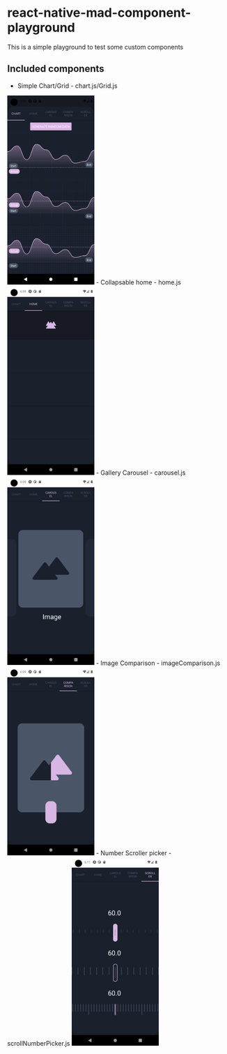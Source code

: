 # react-native-mad-component-playground
This is a simple playground to test some custom components

## Included components 
- Simple Chart/Grid - chart.js/Grid.js
<img src="screenshot/Screenshot_1638475244.png" width="200" />
- Collapsable home - home.js
<img src="screenshot/Screenshot_1638468588.png" width="200" />
- Gallery Carousel - carousel.js
<img src="screenshot/Screenshot_1638468596.png" width="200" />
- Image Comparison - imageComparison.js
<img src="screenshot/Screenshot_1638468600.png" width="200" />
- Number Scroller picker - scrollNumberPicker.js
<img src="screenshot/Screenshot_1638468671.png" width="200" />


